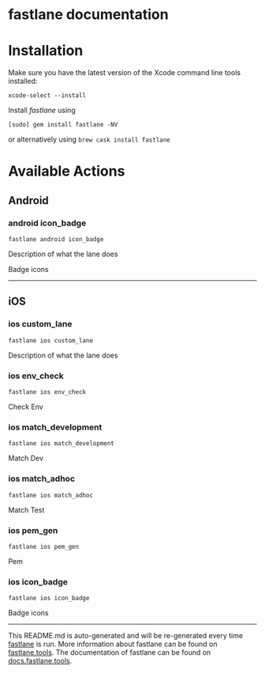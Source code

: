 fastlane documentation
================
# Installation

Make sure you have the latest version of the Xcode command line tools installed:

```
xcode-select --install
```

Install _fastlane_ using
```
[sudo] gem install fastlane -NV
```
or alternatively using `brew cask install fastlane`

# Available Actions
## Android
### android icon_badge
```
fastlane android icon_badge
```
Description of what the lane does

Badge icons

----

## iOS
### ios custom_lane
```
fastlane ios custom_lane
```
Description of what the lane does
### ios env_check
```
fastlane ios env_check
```
Check Env
### ios match_development
```
fastlane ios match_development
```
Match Dev
### ios match_adhoc
```
fastlane ios match_adhoc
```
Match Test
### ios pem_gen
```
fastlane ios pem_gen
```
Pem
### ios icon_badge
```
fastlane ios icon_badge
```
Badge icons

----

This README.md is auto-generated and will be re-generated every time [fastlane](https://fastlane.tools) is run.
More information about fastlane can be found on [fastlane.tools](https://fastlane.tools).
The documentation of fastlane can be found on [docs.fastlane.tools](https://docs.fastlane.tools).
